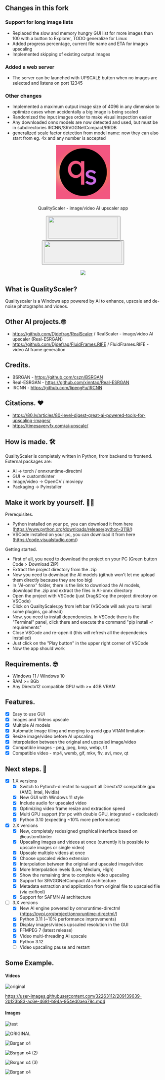 ## Changes in this fork

### Support for long image lists
- Replaced the slow and memory hungry GUI list for more images than 100 with a button to Explorer, TODO generalize for Linux
- Added progress percentage, current file name and ETA for images upscaling
- Implemented skipping of existing output images

### Added a web server
- The server can be launched with UPSCALE button when no images are selected and listens on port 12345

### Other changes
- Implemented a maximum output image size of 4096 in any dimension to optimize cases when accidentally a big image is being scaled
- Randomized the input images order to make visual inspection easier
- Any downloaded onnx models are now detected and used, but must be in subdirectories IRCNN/SRVGGNetCompact/RRDB
- generalized scale factor detection from model name: now they can also start from eg. 4x and any number is accepted

<!DOCTYPE html>
<html>
<body>
    <div align="center">    
        <img src="https://github.com/Djdefrag/QualityScaler/blob/main/Assets/logo.png" width="175"> 
        <br><br> QualityScaler - image/video AI upscaler app <br><br>
        <a href="https://jangystudio.itch.io/qualityscaler">
            <button>
                <img src="https://static.itch.io/images/badge-color.svg" width="225" height="70">
            </button>     
        </a>
        <a href="https://store.steampowered.com/app/2463110/QualityScaler/">
            <button>
                 <img src="https://images.squarespace-cdn.com/content/v1/5b45fae8b98a78d9d80b9c5c/1531959264455-E7B8MJ3VMPX0593VGCZG/button-steam-available-fixed-2.png" width="250" height="70">
            </button>                 
        </a>
    </div>
    <br>
    <div align="center">
        <img src="https://github.com/Djdefrag/QualityScaler/assets/32263112/57e90bfa-52ac-42e3-bc73-e72690a75697">
    </div>
</body>
</html>


## What is QualityScaler?
Qualityscaler is a Windows app powered by AI to enhance, upscale and de-noise photographs and videos.

## Other AI projects.🤓
- https://github.com/Djdefrag/RealScaler / RealScaler - image/video AI upscaler (Real-ESRGAN)
- https://github.com/Djdefrag/FluidFrames.RIFE / FluidFrames.RIFE - video AI frame generation

## Credits.
- BSRGAN - https://github.com/cszn/BSRGAN
- Real-ESRGAN - https://github.com/xinntao/Real-ESRGAN
- IRCNN - https://github.com/lipengFu/IRCNN

## Citations. ❤
- https://80.lv/articles/80-level-digest-great-ai-powered-tools-for-upscaling-images/
- https://timesavervfx.com/ai-upscale/

## How is made. 🛠
QualityScaler is completely written in Python, from backend to frontend. 
External packages are:
- AI  -> torch / onnxruntime-directml
- GUI -> customtkinter
- Image/video -> OpenCV / moviepy
- Packaging   -> Pyinstaller

## Make it work by yourself. 👨‍💻
Prerequisites.
- Python installed on your pc, you can download it from here (https://www.python.org/downloads/release/python-3119/)
- VSCode installed on your pc, you can download it from here (https://code.visualstudio.com/)

Getting started.
- First of all, you need to download the project on your PC (Green button Code > Download ZIP)
- Extract the project directory from the .zip
- Now you need to download the AI models (github won't let me upload them directly because they are too big)
- In "AI-onnx" folder, there is the link to download the AI models, download the .zip and extract the files in AI-onnx directory
- Open the project with VSCode (just Drag&Drop the project directory on VSCode)
- Click on QualityScaler.py from left bar (VSCode will ask you to install some plugins, go ahead)
- Now, you need to install dependencies. In VSCode there is the "Terminal" panel, click there and execute the command "pip install -r requirements"
- Close VSCode and re-open it (this will refresh all the dependecies installed)
- Just click on the "Play button" in the upper right corner of VSCode
- Now the app should work

## Requirements. 🤓
- Windows 11 / Windows 10
- RAM >= 8Gb
- Any Directx12 compatible GPU with  >=  4GB VRAM

## Features.
- [x] Easy to use GUI
- [x] Images and Videos upscale
- [x] Multiple AI models
- [x] Automatic image tiling and merging to avoid gpu VRAM limitation
- [x] Resize image/video before AI upscaling
- [x] Interpolation between the original and upscaled image/video
- [x] Compatible images - png, jpeg, bmp, webp, tif  
- [x] Compatible video  - mp4, wemb, gif, mkv, flv, avi, mov, qt 

## Next steps. 🤫
- [x] 1.X versions
    - [x] Switch to Pytorch-directml to support all Directx12 compatible gpu (AMD, Intel, Nvidia)
    - [x] New GUI with Windows 11 style
    - [x] Include audio for upscaled video
    - [x] Optimizing video frame resize and extraction speed
    - [x] Multi GPU support (for pc with double GPU, integrated + dedicated)
    - [x] Python 3.10 (expecting ~10% more performance)
- [x] 2.X versions
    - [x] New, completely redesigned graphical interface based on @customtkinter
    - [x] Upscaling images and videos at once (currently it is possible to upscale images or single video)
    - [x] Upscale multiple videos at once
    - [x] Choose upscaled video extension
    - [x] Interpolation between the original and upscaled image/video
    - [x] More Interpolation levels (Low, Medium, High)
    - [x] Show the remaining time to complete video upscaling
    - [x] Support for SRVGGNetCompact AI architecture
    - [x] Metadata extraction and application from original file to upscaled file (via exiftool)
    - [x] Support for SAFMN AI architecture
- [ ] 3.X versions
    - [x] New AI engine powered by onnxruntime-directml (https://pypi.org/project/onnxruntime-directml/)
    - [x] Python 3.11 (~10% performance improvements)
    - [x] Display images/videos upscaled resolution in the GUI
    - [x] FFMPEG 7 (latest release)
    - [x] Video multi-threading AI upscale 
    - [x] Python 3.12
    - [ ] Video upscaling pause and restart

## Some Example.

#### Videos
![original](https://user-images.githubusercontent.com/32263112/209139620-bdd028f8-d5fc-40de-8f3d-6b80a14f8aab.gif)

https://user-images.githubusercontent.com/32263112/209139639-2b123b83-ac6e-4681-b94a-954ed0aea78c.mp4

#### Images
![test](https://user-images.githubusercontent.com/32263112/166690007-f1601487-7b94-4f2c-b4e2-436bc189a26e.png)

![ORIGINAL](https://user-images.githubusercontent.com/32263112/226847190-e4dbda21-8896-456d-8120-3137f3d2ac62.png)

![Bsrgan x4](https://user-images.githubusercontent.com/32263112/168884625-c869baee-4cca-4a33-bdad-b65d9c29889d.png)

![Bsrgan x4 (2)](https://user-images.githubusercontent.com/32263112/197983965-40785dbd-78c6-48a0-a1eb-39d9c3278f42.png)

![Bsrgan x4 (3)](https://user-images.githubusercontent.com/32263112/197983979-5857a855-d402-4fab-9217-ee5bd057bd01.png)

![Bsrgan x4](https://user-images.githubusercontent.com/32263112/198290909-277e176e-ccb4-4a4b-8531-b182a18d566a.png)


